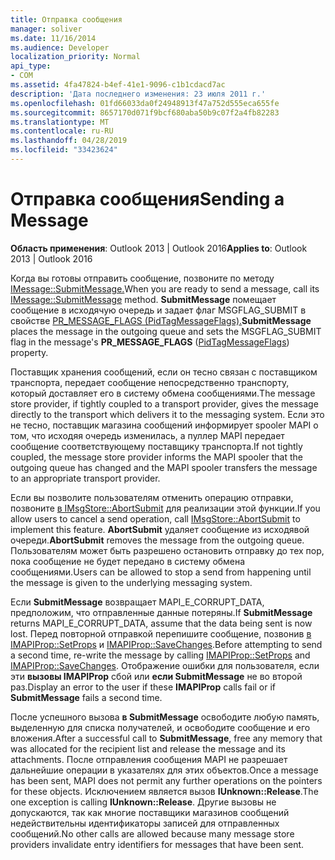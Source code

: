 ```yaml
---
title: Отправка сообщения
manager: soliver
ms.date: 11/16/2014
ms.audience: Developer
localization_priority: Normal
api_type:
- COM
ms.assetid: 4fa47824-b4ef-41e1-9096-c1b1cdacd7ac
description: 'Дата последнего изменения: 23 июля 2011 г.'
ms.openlocfilehash: 01fd66033da0f24948913f47a752d555eca655fe
ms.sourcegitcommit: 8657170d071f9bcf680aba50b9c07f2a4fb82283
ms.translationtype: MT
ms.contentlocale: ru-RU
ms.lasthandoff: 04/28/2019
ms.locfileid: "33423624"
---
```

# <a name="sending-a-message"></a><span data-ttu-id="f7cf2-103">Отправка сообщения</span><span class="sxs-lookup"><span data-stu-id="f7cf2-103">Sending a Message</span></span>

  
  
<span data-ttu-id="f7cf2-104">**Область применения**: Outlook 2013 | Outlook 2016</span><span class="sxs-lookup"><span data-stu-id="f7cf2-104">**Applies to**: Outlook 2013 | Outlook 2016</span></span> 
  
<span data-ttu-id="f7cf2-105">Когда вы готовы отправить сообщение, позвоните по методу [IMessage::SubmitMessage.](imessage-submitmessage.md)</span><span class="sxs-lookup"><span data-stu-id="f7cf2-105">When you are ready to send a message, call its [IMessage::SubmitMessage](imessage-submitmessage.md) method.</span></span> <span data-ttu-id="f7cf2-106">**SubmitMessage** помещает сообщение в исходячую очередь и задает флаг MSGFLAG_SUBMIT в  свойстве [PR_MESSAGE_FLAGS (PidTagMessageFlags).](pidtagmessageflags-canonical-property.md)</span><span class="sxs-lookup"><span data-stu-id="f7cf2-106">**SubmitMessage** places the message in the outgoing queue and sets the MSGFLAG_SUBMIT flag in the message's **PR_MESSAGE_FLAGS** ([PidTagMessageFlags](pidtagmessageflags-canonical-property.md)) property.</span></span>
  
<span data-ttu-id="f7cf2-107">Поставщик хранения сообщений, если он тесно связан с поставщиком транспорта, передает сообщение непосредственно транспорту, который доставляет его в систему обмена сообщениями.</span><span class="sxs-lookup"><span data-stu-id="f7cf2-107">The message store provider, if tightly coupled to a transport provider, gives the message directly to the transport which delivers it to the messaging system.</span></span> <span data-ttu-id="f7cf2-108">Если это не тесно, поставщик магазина сообщений информирует spooler MAPI о том, что исходяя очередь изменилась, а пуллер MAPI передает сообщение соответствующему поставщику транспорта.</span><span class="sxs-lookup"><span data-stu-id="f7cf2-108">If not tightly coupled, the message store provider informs the MAPI spooler that the outgoing queue has changed and the MAPI spooler transfers the message to an appropriate transport provider.</span></span>
  
<span data-ttu-id="f7cf2-109">Если вы позволите пользователям отменить операцию отправки, позвоните [в IMsgStore::AbortSubmit](imsgstore-abortsubmit.md) для реализации этой функции.</span><span class="sxs-lookup"><span data-stu-id="f7cf2-109">If you allow users to cancel a send operation, call [IMsgStore::AbortSubmit](imsgstore-abortsubmit.md) to implement this feature.</span></span> <span data-ttu-id="f7cf2-110">**AbortSubmit** удаляет сообщение из исходявой очереди.</span><span class="sxs-lookup"><span data-stu-id="f7cf2-110">**AbortSubmit** removes the message from the outgoing queue.</span></span> <span data-ttu-id="f7cf2-111">Пользователям может быть разрешено остановить отправку до тех пор, пока сообщение не будет передано в систему обмена сообщениями.</span><span class="sxs-lookup"><span data-stu-id="f7cf2-111">Users can be allowed to stop a send from happening until the message is given to the underlying messaging system.</span></span> 
  
<span data-ttu-id="f7cf2-112">Если **SubmitMessage** возвращает MAPI_E_CORRUPT_DATA, предположим, что отправленные данные потеряны.</span><span class="sxs-lookup"><span data-stu-id="f7cf2-112">If **SubmitMessage** returns MAPI_E_CORRUPT_DATA, assume that the data being sent is now lost.</span></span> <span data-ttu-id="f7cf2-113">Перед повторной отправкой перепишите сообщение, позвонив [в IMAPIProp::SetProps](imapiprop-setprops.md) и [IMAPIProp::SaveChanges](imapiprop-savechanges.md).</span><span class="sxs-lookup"><span data-stu-id="f7cf2-113">Before attempting to send a second time, re-write the message by calling [IMAPIProp::SetProps](imapiprop-setprops.md) and [IMAPIProp::SaveChanges](imapiprop-savechanges.md).</span></span> <span data-ttu-id="f7cf2-114">Отображение ошибки для пользователя, если эти **вызовы IMAPIProp** сбой или **если SubmitMessage** не во второй раз.</span><span class="sxs-lookup"><span data-stu-id="f7cf2-114">Display an error to the user if these **IMAPIProp** calls fail or if **SubmitMessage** fails a second time.</span></span> 
  
<span data-ttu-id="f7cf2-115">После успешного вызова **в SubmitMessage** освободите любую память, выделенную для списка получателей, и освободите сообщение и его вложения.</span><span class="sxs-lookup"><span data-stu-id="f7cf2-115">After a successful call to **SubmitMessage**, free any memory that was allocated for the recipient list and release the message and its attachments.</span></span> <span data-ttu-id="f7cf2-116">После отправления сообщения MAPI не разрешает дальнейшие операции в указателях для этих объектов.</span><span class="sxs-lookup"><span data-stu-id="f7cf2-116">Once a message has been sent, MAPI does not permit any further operations on the pointers for these objects.</span></span> <span data-ttu-id="f7cf2-117">Исключением является вызов **IUnknown::Release**.</span><span class="sxs-lookup"><span data-stu-id="f7cf2-117">The one exception is calling **IUnknown::Release**.</span></span> <span data-ttu-id="f7cf2-118">Другие вызовы не допускаются, так как многие поставщики магазинов сообщений недействительны идентификаторы записей для отправленных сообщений.</span><span class="sxs-lookup"><span data-stu-id="f7cf2-118">No other calls are allowed because many message store providers invalidate entry identifiers for messages that have been sent.</span></span>
  

